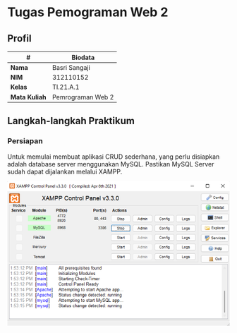 # Tugas Pemograman Web 2
## Profil
| #               | Biodata           |
| --------------- | ----------------- |
| **Nama**        | Basri Sangaji     |
| **NIM**         | 312110152         |
| **Kelas**       | TI.21.A.1         |
| **Mata Kuliah** | Pemrograman Web 2 |

## Langkah-langkah Praktikum
### Persiapan
Untuk memulai membuat aplikasi CRUD sederhana, yang perlu disiapkan adalah database server
menggunakan MySQL. Pastikan MySQL Server sudah dapat dijalankan melalui XAMPP.<p>
![Gambar 1](gambar/1.PNG)
